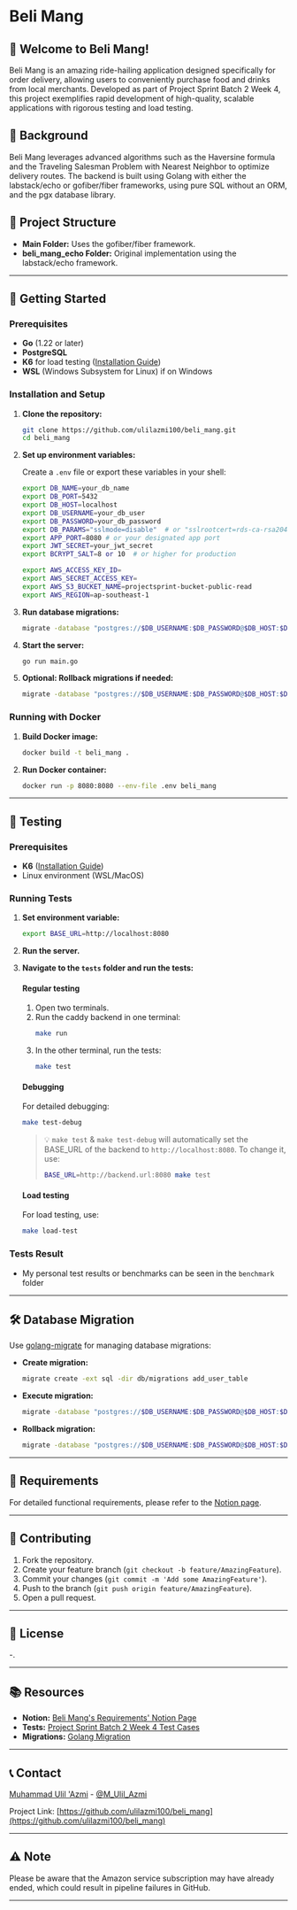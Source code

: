 # Beli Mang

## 🚀 Welcome to Beli Mang!

Beli Mang is an amazing ride-hailing application designed specifically for order delivery, allowing users to conveniently purchase food and drinks from local merchants. Developed as part of Project Sprint Batch 2 Week 4, this project exemplifies rapid development of high-quality, scalable applications with rigorous testing and load testing.

## 🌄 Background

Beli Mang leverages advanced algorithms such as the Haversine formula and the Traveling Salesman Problem with Nearest Neighbor to optimize delivery routes. The backend is built using Golang with either the labstack/echo or gofiber/fiber frameworks, using pure SQL without an ORM, and the pgx database library.

## 📂 Project Structure

- **Main Folder:** Uses the gofiber/fiber framework.
- **beli_mang_echo Folder:** Original implementation using the labstack/echo framework.

---

## 🚀 Getting Started

### Prerequisites

- **Go** (1.22 or later)
- **PostgreSQL**
- **K6** for load testing ([Installation Guide](https://k6.io/docs/get-started/installation/))
- **WSL** (Windows Subsystem for Linux) if on Windows

### Installation and Setup

1. **Clone the repository:**

    ```bash
    git clone https://github.com/ulilazmi100/beli_mang.git
    cd beli_mang
    ```

2. **Set up environment variables:**

    Create a `.env` file or export these variables in your shell:

    ```bash
    export DB_NAME=your_db_name
    export DB_PORT=5432
    export DB_HOST=localhost
    export DB_USERNAME=your_db_user
    export DB_PASSWORD=your_db_password
    export DB_PARAMS="sslmode=disable"  # or "sslrootcert=rds-ca-rsa2048-g1.pem&sslmode=verify-full" for production
    export APP_PORT=8080 # or your designated app port
    export JWT_SECRET=your_jwt_secret
    export BCRYPT_SALT=8 or 10  # or higher for production

    export AWS_ACCESS_KEY_ID=
    export AWS_SECRET_ACCESS_KEY=
    export AWS_S3_BUCKET_NAME=projectsprint-bucket-public-read
    export AWS_REGION=ap-southeast-1
    ```

3. **Run database migrations:**

    ```bash
    migrate -database "postgres://$DB_USERNAME:$DB_PASSWORD@$DB_HOST:$DB_PORT/$DB_NAME?$DB_PARAMS" -path db/migrations up
    ```

4. **Start the server:**

    ```bash
    go run main.go
    ```

5. **Optional: Rollback migrations if needed:**

    ```bash
    migrate -database "postgres://$DB_USERNAME:$DB_PASSWORD@$DB_HOST:$DB_PORT/$DB_NAME?$DB_PARAMS" -path db/migrations down
    ```

### Running with Docker

1. **Build Docker image:**

    ```bash
    docker build -t beli_mang .
    ```

2. **Run Docker container:**

    ```bash
    docker run -p 8080:8080 --env-file .env beli_mang
    ```

---

## 🧪 Testing

### Prerequisites

- **K6** ([Installation Guide](https://k6.io/docs/get-started/installation/))
- Linux environment (WSL/MacOS)

### Running Tests

1. **Set environment variable:**

    ```bash
    export BASE_URL=http://localhost:8080
    ```

2. **Run the server.**

3. **Navigate to the `tests` folder and run the tests:**

    #### Regular testing
    1. Open two terminals.
    2. Run the caddy backend in one terminal:
        ```bash
        make run
        ```
    3. In the other terminal, run the tests:
        ```bash
        make test
        ```
    #### Debugging
    For detailed debugging:
    ```bash
    make test-debug
    ```

    > 💡 `make test` & `make test-debug` will automatically set the BASE_URL of the backend to `http://localhost:8080`. To change it, use:
    > ```bash
    > BASE_URL=http://backend.url:8080 make test
    > ```

    #### Load testing
    For load testing, use:
    ```bash
    make load-test
    ```

### Tests Result
- My personal test results or benchmarks can be seen in the `benchmark` folder

---

## 🛠 Database Migration

Use [golang-migrate](https://github.com/golang-migrate/migrate) for managing database migrations:

- **Create migration:**

    ```bash
    migrate create -ext sql -dir db/migrations add_user_table
    ```

- **Execute migration:**

    ```bash
    migrate -database "postgres://$DB_USERNAME:$DB_PASSWORD@$DB_HOST:$DB_PORT/$DB_NAME?$DB_PARAMS" -path db/migrations up
    ```

- **Rollback migration:**

    ```bash
    migrate -database "postgres://$DB_USERNAME:$DB_PASSWORD@$DB_HOST:$DB_PORT/$DB_NAME?$DB_PARAMS" -path db/migrations down
    ```

---

## 📝 Requirements

For detailed functional requirements, please refer to the [Notion page](https://openidea-projectsprint.notion.site/BeliMang-7979300c7ce54dbf8ecd0088806eff14).

---

## 👥 Contributing

1. Fork the repository.
2. Create your feature branch (`git checkout -b feature/AmazingFeature`).
3. Commit your changes (`git commit -m 'Add some AmazingFeature'`).
4. Push to the branch (`git push origin feature/AmazingFeature`).
5. Open a pull request.

---

## 📝 License

-.

---

## 📚 Resources

- **Notion:** [Beli Mang's Requirements' Notion Page](https://openidea-projectsprint.notion.site/BeliMang-7979300c7ce54dbf8ecd0088806eff14)
- **Tests:** [Project Sprint Batch 2 Week 4 Test Cases](https://github.com/nandanugg/BeliMangTestCasesPB2W4)
- **Migrations:** [Golang Migration](https://github.com/golang-migrate/migrate)

---

## 📞 Contact

[Muhammad Ulil 'Azmi](https://github.com/ulilazmi100) - [@M_Ulil_Azmi](https://twitter.com/M_Ulil_Azmi)

Project Link: [https://github.com/ulilazmi100/beli_mang](https://github.com/ulilazmi100/beli_mang)

---

## ⚠️ Note

Please be aware that the Amazon service subscription may have already ended, which could result in pipeline failures in GitHub.

---
